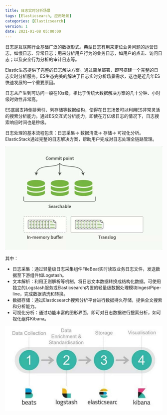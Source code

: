 ```yaml
---
title: 日志实时分析场景
tags: [Elasticsearch, 应用场景]
categories: [Elasticsearch]
version: 1
date: 2021-01-08 05:00:00
---
```


日志是互联网行业基础广泛的数据形式。典型日志有用来定位业务问题的运营日志，如慢日志、异常日志；用来分析用户行为的业务日志，如用户的点击、访问日志；以及安全行为分析的审计日志等。

Elastic生态提供了完整的日志解决方案。通过简单部署，即可搭建一个完整的日志实时分析服务。ES生态完美的解决了日志实时分析场景需求，这也是近几年ES快速发展的一个重要原因。

日志从产生到可访问一般在10s级，相比于传统大数据解决方案的几十分钟、小时级时效性非常高。

ES底层支持倒排索引、列存储等数据结构，使得在日志场景可以利用ES非常灵活的搜索分析能力。通过ES交互式分析能力，即使在万亿级日志的情况下，日志搜索响应时间也是秒级。

日志处理的基本流程包含：日志采集-> 数据清洗-> 存储-> 可视化分析。ElasticStack通过完整的日志解决方案，帮助用户完成对日志处理全链路管理。

![](/images/日志实时分析场景-01.jpeg)

其中：

- 日志采集：通过轻量级日志采集组件FileBeat实时读取业务日志文件，发送数据至下游组件如Logstash。
-  文本解析：利用正则解析等机制，将日志文本数据转换成结构化数据。可使用独立的Logstash服务或Elasticsearch内置的轻量级数据处理模块IngestPipe-line，完成数据清洗和转换。
- 数据存储：通过Elasticsearch搜索分析平台进行数据持久存储，提供全文搜索和分析能力。
- 可视化分析：通过功能丰富的图形界面，即可对日志数据进行搜索分析，如可视化组件Kibana。

![](/images/日志实时分析场景-02.jpeg)